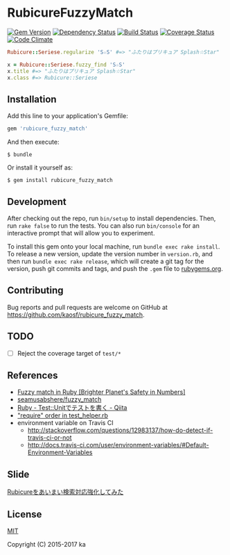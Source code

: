 # RubicureFuzzyMatch

[![Gem Version](https://badge.fury.io/rb/rubicure_fuzzy_match.svg)](http://badge.fury.io/rb/rubicure_fuzzy_match)
[![Dependency Status](https://gemnasium.com/kaosf/rubicure_fuzzy_match.svg)](https://gemnasium.com/kaosf/rubicure_fuzzy_match)
[![Build Status](https://travis-ci.org/kaosf/rubicure_fuzzy_match.svg)](https://travis-ci.org/kaosf/rubicure_fuzzy_match)
[![Coverage Status](https://coveralls.io/repos/github/kaosf/rubicure_fuzzy_match/badge.svg?branch=master)](https://coveralls.io/github/kaosf/rubicure_fuzzy_match?branch=master)
[![Code Climate](https://codeclimate.com/github/kaosf/rubicure_fuzzy_match/badges/gpa.svg)](https://codeclimate.com/github/kaosf/rubicure_fuzzy_match)

```ruby
Rubicure::Seriese.regularize 'S☆S' #=> "ふたりはプリキュア Splash☆Star"
```

```ruby
x = Rubicure::Seriese.fuzzy_find 'S☆S'
x.title #=> "ふたりはプリキュア Splash☆Star"
x.class #=> Rubicure::Seriese
```

## Installation

Add this line to your application's Gemfile:

```ruby
gem 'rubicure_fuzzy_match'
```

And then execute:

    $ bundle

Or install it yourself as:

    $ gem install rubicure_fuzzy_match

## Development

After checking out the repo, run `bin/setup` to install dependencies. Then, run `rake false` to run the tests. You can also run `bin/console` for an interactive prompt that will allow you to experiment.

To install this gem onto your local machine, run `bundle exec rake install`. To release a new version, update the version number in `version.rb`, and then run `bundle exec rake release`, which will create a git tag for the version, push git commits and tags, and push the `.gem` file to [rubygems.org](https://rubygems.org).

## Contributing

Bug reports and pull requests are welcome on GitHub at https://github.com/kaosf/rubicure_fuzzy_match.

## TODO

- [ ] Reject the coverage target of `test/*`

## References

- [Fuzzy match in Ruby [Brighter Planet's Safety in Numbers]](http://numbers.brighterplanet.com/2012/01/18/fuzzy-match-in-ruby/)
- [seamusabshere/fuzzy_match](https://github.com/seamusabshere/fuzzy_match)
- [Ruby - Test::Unitでテストを書く - Qiita](http://qiita.com/repeatedly/items/727b08599d87af7fa671)
- ["require" order in test_helper.rb](http://qiita.com/bsdmad/items/ab8b7d92d965df8bb2d8)
- environment variable on Travis CI
  - http://stackoverflow.com/questions/12983137/how-do-detect-if-travis-ci-or-not
  - http://docs.travis-ci.com/user/environment-variables/#Default-Environment-Variables

## Slide

[Rubicureをあいまい検索対応強化してみた](http://kaosf.github.io/rubicure-fuzzy-match-slide)

## License

[MIT](http://opensource.org/licenses/MIT)

Copyright (C) 2015-2017 ka
